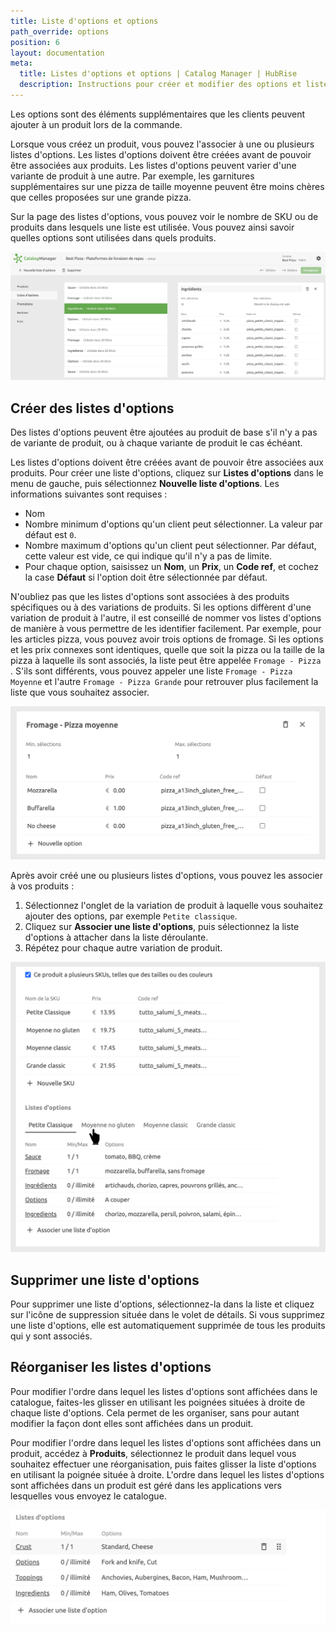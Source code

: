 ```yaml
---
title: Liste d'options et options
path_override: options
position: 6
layout: documentation
meta:
  title: Listes d'options et options | Catalog Manager | HubRise
  description: Instructions pour créer et modifier des options et listes d'options dans Catalog Manager. Synchroniser les catalogues entre votre logiciel de caisse et vos applications.
---
```


Les options sont des éléments supplémentaires que les clients peuvent ajouter à un produit lors de la commande.

Lorsque vous créez un produit, vous pouvez l'associer à une ou plusieurs listes d'options. Les listes d'options doivent être créées avant de pouvoir être associées aux produits. Les listes d'options peuvent varier d'une variante de produit à une autre. Par exemple, les garnitures supplémentaires sur une pizza de taille moyenne peuvent être moins chères que celles proposées sur une grande pizza.

Sur la page des listes d'options, vous pouvez voir le nombre de SKU ou de produits dans lesquels une liste est utilisée. Vous pouvez ainsi savoir quelles options sont utilisées dans quels produits.

![Liste d'options Catalog Manager](./images/003-2x-option-lists.png)

## Créer des listes d'options

Des listes d'options peuvent être ajoutées au produit de base s'il n'y a pas de variante de produit, ou à chaque variante de produit le cas échéant.

Les listes d'options doivent être créées avant de pouvoir être associées aux produits. Pour créer une liste d'options, cliquez sur **Listes d'options** dans le menu de gauche, puis sélectionnez **Nouvelle liste d'options**. Les informations suivantes sont requises :

- Nom
- Nombre minimum d'options qu'un client peut sélectionner. La valeur par défaut est `0`.
- Nombre maximum d'options qu'un client peut sélectionner. Par défaut, cette valeur est vide, ce qui indique qu'il n'y a pas de limite.
- Pour chaque option, saisissez un **Nom**, un **Prix**, un **Code ref**, et cochez la case **Défaut** si l'option doit être sélectionnée par défaut.

N'oubliez pas que les listes d'options sont associées à des produits spécifiques ou à des variations de produits. Si les options diffèrent d'une variation de produit à l'autre, il est conseillé de nommer vos listes d'options de manière à vous permettre de les identifier facilement. Par exemple, pour les articles pizza, vous pouvez avoir trois options de fromage. Si les options et les prix connexes sont identiques, quelle que soit la pizza ou la taille de la pizza à laquelle ils sont associés, la liste peut être appelée `Fromage - Pizza `. S'ils sont différents, vous pouvez appeler une liste `Fromage - Pizza Moyenne` et l'autre `Fromage - Pizza Grande` pour retrouver plus facilement la liste que vous souhaitez associer.

![Détails de la liste d'options Catalog Manager](./images/004-2x-option-list-details.png)

Après avoir créé une ou plusieurs listes d'options, vous pouvez les associer à vos produits :

1. Sélectionnez l'onglet de la variation de produit à laquelle vous souhaitez ajouter des options, par exemple `Petite classique`.
2. Cliquez sur **Associer une liste d'options**, puis sélectionnez la liste d'options à attacher dans la liste déroulante.
3. Répétez pour chaque autre variation de produit.

![Ajouter une liste d'options Catalog Manager](./images/011-2x-product-option-list-tabs.png)

## Supprimer une liste d'options

Pour supprimer une liste d'options, sélectionnez-la dans la liste et cliquez sur l'icône de suppression située dans le volet de détails. Si vous supprimez une liste d'options, elle est automatiquement supprimée de tous les produits qui y sont associés.

## Réorganiser les listes d'options

Pour modifier l'ordre dans lequel les listes d'options sont affichées dans le catalogue, faites-les glisser en utilisant les poignées situées à droite de chaque liste d'options. Cela permet de les organiser, sans pour autant modifier la façon dont elles sont affichées dans un produit.

Pour modifier l'ordre dans lequel les listes d'options sont affichées dans un produit, accédez à **Produits**, sélectionnez le produit dans lequel vous souhaitez effectuer une réorganisation, puis faites glisser la liste d'options en utilisant la poignée située à droite. L'ordre dans lequel les listes d'options sont affichées dans un produit est géré dans les applications vers lesquelles vous envoyez le catalogue.

![Faire glisser la liste d'options Catalog Manager](./images/022-option-list-drag.png)
